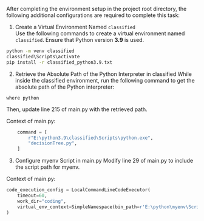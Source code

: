 After completing the environment setup in the project root directory, the following additional configurations are required to complete this task:

1. Create a Virtual Environment Named `classified`  
Use the following commands to create a virtual environment named `classified`. Ensure that Python version **3.9** is used.

```cmd
python -m venv classified
classified\Scripts\activate
pip install -r classified_python3.9.txt
```

2. Retrieve the Absolute Path of the Python Interpreter in classified
While inside the classified environment, run the following command to get the absolute path of the Python interpreter:

``` CMD
where python
```

Then, update line 215 of main.py with the retrieved path.

Context of main.py:
```PYTHON
    command = [
        r"E:\python3.9\classified\Scripts\python.exe",
        "decisionTree.py",
    ]
```

3. Configure myenv Script in main.py
Modify line 29 of main.py to include the script path for myenv.

Context of main.py:
```PYTHON
code_execution_config = LocalCommandLineCodeExecutor(
    timeout=60,
    work_dir="coding",
    virtual_env_context=SimpleNamespace(bin_path=r'E:\python\myenv\Scripts')
)
```